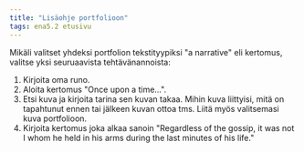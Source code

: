 ```yaml
---
title: "Lisäohje portfolioon"
tags: ena5.2 etusivu
---
```


Mikäli valitset yhdeksi portfolion tekstityypiksi "a narrative" eli kertomus, valitse yksi seuruaavista tehtävänannoista:

1. Kirjoita oma runo.
2. Aloita kertomus "Once upon a time...".
3. Etsi kuva ja kirjoita tarina sen kuvan takaa. Mihin kuva liittyisi, mitä on tapahtunut ennen tai jälkeen kuvan ottoa tms. Liitä myös valitsemasi kuva portfolioon.
4. Kirjoita kertomus joka alkaa sanoin "Regardless of the gossip, it was not I whom he held in his arms during the last minutes of his life."
